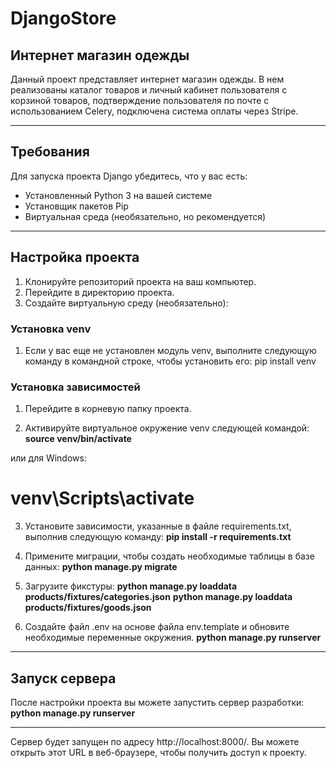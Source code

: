 # DjangoStore
## Интернет магазин одежды

Данный проект представляет интернет магазин одежды. В нем реализованы каталог товаров и личный кабинет пользователя с корзиной товаров,
подтверждение пользователя по почте с использованием Celery, подключена система оплаты через Stripe.
___
## Требования

Для запуска проекта Django убедитесь, что у вас есть:

- Установленный Python 3 на вашей системе
- Установщик пакетов Pip
- Виртуальная среда (необязательно, но рекомендуется)

___
## Настройка проекта

1. Клонируйте репозиторий проекта на ваш компьютер.
2. Перейдите в директорию проекта.
3. Создайте виртуальную среду (необязательно):

### Установка venv
1. Если у вас еще не установлен модуль venv, выполните следующую команду в командной строке, чтобы установить его:
pip install venv


### Установка зависимостей
1. Перейдите в корневую папку проекта.

2. Активируйте виртуальное окружение venv следующей командой:
 **source venv/bin/activate**
 
  или для Windows:
# **venv\Scripts\activate**

3. Установите зависимости, указанные в файле requirements.txt, выполнив следующую команду:
**pip install -r requirements.txt**


4. Примените миграции, чтобы создать необходимые таблицы в базе данных:
**python manage.py migrate**

5. Загрузите фикстуры:
  **python manage.py loaddata products/fixtures/categories.json**
  **python manage.py loaddata products/fixtures/goods.json**

6. Создайте файл .env на основе файла env.template и обновите необходимые переменные окружения.
   **python manage.py runserver**

___
## Запуск сервера

  После настройки проекта вы можете запустить сервер разработки:
  **python manage.py runserver**

---

  Сервер будет запущен по адресу http://localhost:8000/. Вы можете открыть этот URL в веб-браузере, чтобы получить доступ к проекту.










